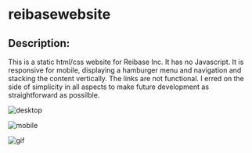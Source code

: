 # reibasewebsite

## Description:

This is a static html/css website for Reibase Inc. It has no Javascript. It is responsive for mobile, displaying a hamburger menu and navigation and stacking the content vertically. The links are not functional. I erred on the side of simplicity in all aspects to make future development as straightforward as possilble.

![desktop](https://user-images.githubusercontent.com/75996017/171423377-8ecb27ef-c3b4-4ec3-bb4e-ab88a7996d26.png)

![mobile](https://user-images.githubusercontent.com/75996017/171424643-db170e48-6079-44c5-8f51-f6ad07d1de42.png)

![gif](https://cdn.loom.com/sessions/thumbnails/58f9a2f0be454bfeb03bd872e40022a4-with-play.gif)
